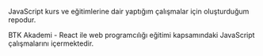 
JavaScript kurs ve eğitimlerine dair yaptığım çalışmalar için oluşturduğum repodur.

BTK Akademi - React ile web programcılığı eğitimi kapsamındaki JavaScript çalışmalarını içermektedir.